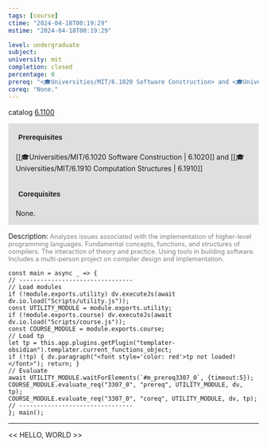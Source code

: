 ```yaml
---
tags: [course]
ctime: "2024-04-18T00:19:29"
mstime: "2024-04-18T00:19:29"

level: undergraduate
subject: 
university: mit
completion: closed
percentage: 0
prereq: "<🎓Universities/MIT/6.1020 Software Construction> and <🎓Universities/MIT/6.1910 Computation Structures>"
coreq: "None."
---
```


catalog [6.1100](http://student.mit.edu/catalog/m6a.html#6.1100)

<span style="display: block; padding: 15px; background-color: rgb(100, 100, 100, 0.2);"><font id="m_prereq3307_0" style="display: block; font-family: Arial, sans-serif; font-weight: bold; padding: 5px">Prerequisites</font><br><span id="prereq3307_0">[[🎓Universities/MIT/6.1020 Software Construction | 6.1020]] and [[🎓Universities/MIT/6.1910 Computation Structures | 6.1910]]</span></span>
<span style="display: block; padding: 15px; background-color: rgb(100, 100, 100, 0.2);"><font id="m_coreq3307_0" style="display: block; font-family: Arial, sans-serif; font-weight: bold; padding: 5px">Corequisites</font><br><span id="coreq3307_0">None.</span></span>

<font style="">Description:</font>
<font style="color: grey; font-size: 0.8rem;">Analyzes issues associated with the implementation of higher-level programming languages. Fundamental concepts, functions, and structures of compilers. The interaction of theory and practice. Using tools in building software. Includes a multi-person project on compiler design and implementation.</font>

```dataviewjs
const main = async _ => {
// --------------------------------
// Load modules
if (!module.exports.utility) dv.executeJs(await dv.io.load("Scripts/utility.js"));
const UTILITY_MODULE = module.exports.utility;
if (!module.exports.course) dv.executeJs(await dv.io.load("Scripts/course.js"));
const COURSE_MODULE = module.exports.course;
// Load tp
let tp = this.app.plugins.getPlugin("templater-obsidian").templater.current_functions_object;
if (!tp) { dv.paragraph("<font style='color: red'>tp not loaded!</font>"); return; }
// Evaluate
await UTILITY_MODULE.waitForElements(`#m_prereq3307_0`, {timeout:5});
COURSE_MODULE.evaluate_req("3307_0", "prereq", UTILITY_MODULE, dv, tp);
COURSE_MODULE.evaluate_req("3307_0", "coreq", UTILITY_MODULE, dv, tp);
// --------------------------------
}; main();
```

---

<< HELLO, WORLD >>
